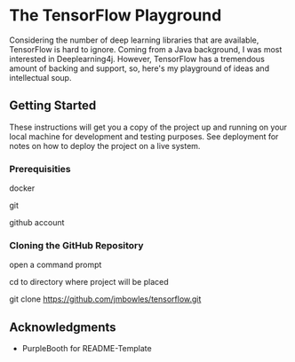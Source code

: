 # The TensorFlow Playground

Considering the number of deep learning libraries that are available, TensorFlow is hard to ignore. Coming from a Java background, I was most interested in Deeplearning4j. However, TensorFlow has a tremendous amount of backing and support, so, here's my playground of ideas and intellectual soup. 

## Getting Started

These instructions will get you a copy of the project up and running on your local machine for development and testing purposes. See deployment for notes on how to deploy the project on a live system.

### Prerequisities

docker

git

github account

### Cloning the GitHub Repository

open a command prompt

cd to directory where project will be placed

git clone https://github.com/jmbowles/tensorflow.git


## Acknowledgments

* PurpleBooth for README-Template

